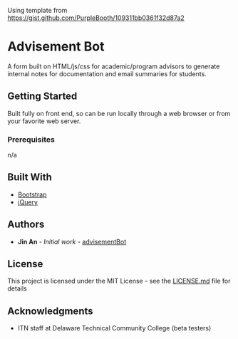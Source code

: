 Using template from https://gist.github.com/PurpleBooth/109311bb0361f32d87a2
# Advisement Bot

A form built on HTML/js/css for academic/program advisors to generate internal notes for documentation and email summaries for students.

## Getting Started

Built fully on front end, so can be run locally through a web browser or from your favorite web server.

### Prerequisites

n/a

## Built With

* [Bootstrap](https://getbootstrap.com/)
* [jQuery](https://jquery.com/)

## Authors

* **Jin An** - *Initial work* - [advisementBot](https://github.com/jinsungpsu)

## License

This project is licensed under the MIT License - see the [LICENSE.md](LICENSE.md) file for details

## Acknowledgments

* ITN staff at Delaware Technical Community College (beta testers)
